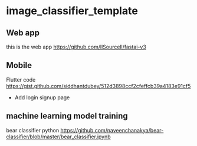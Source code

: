 # image_classifier_template

## Web app

this is the web app https://github.com/llSourcell/fastai-v3 

## Mobile

Flutter code https://gist.github.com/siddhantdubey/512d3898ccf2cfeffcb39a4183e91cf5 

- Add login signup page

## machine learning model training

bear classifier python https://github.com/naveenchanakya/bear-classifier/blob/master/bear_classifier.ipynb 
